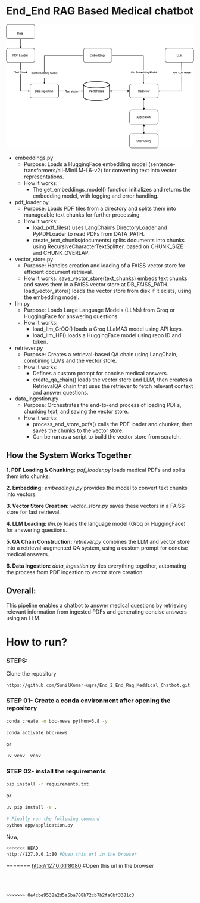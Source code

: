 # End_End RAG Based Medical chatbot

![image info](./data/rag_based_system.png)

* embeddings.py
    * Purpose:
        Loads a HuggingFace embedding model (sentence-transformers/all-MiniLM-L6-v2) for converting text into vector representations.
    * How it works:
        * The get_embeddings_model() function initializes and returns the embedding model, with logging and error handling.
* pdf_loader.py
    * Purpose:
Loads PDF files from a directory and splits them into manageable text chunks for further processing.
    * How it works:
        * load_pdf_files() uses LangChain’s DirectoryLoader and PyPDFLoader to read PDFs from DATA_PATH.
        * create_text_chunks(documents) splits documents into chunks using RecursiveCharacterTextSplitter, based on CHUNK_SIZE and CHUNK_OVERLAP.
* vector_store.py
    * Purpose:
Handles creation and loading of a FAISS vector store for efficient document retrieval.
    * How it works:
save_vector_store(text_chunks) embeds text chunks and saves them in a FAISS vector store at DB_FAISS_PATH.
load_vector_store() loads the vector store from disk if it exists, using the embedding model.
* llm.py
    * Purpose:
Loads Large Language Models (LLMs) from Groq or HuggingFace for answering questions.
    * How it works:
        * load_llm_GrOQ() loads a Groq LLaMA3 model using API keys.
        * load_llm_HF() loads a HuggingFace model using repo ID and token.
* retriever.py
    * Purpose:
Creates a retrieval-based QA chain using LangChain, combining LLMs and the vector store.
    * How it works:
        * Defines a custom prompt for concise medical answers.
        * create_qa_chain() loads the vector store and LLM, then creates a RetrievalQA chain that uses the retriever to fetch relevant context and answer questions.
* data_ingestion.py
    * Purpose:
Orchestrates the end-to-end process of loading PDFs, chunking text, and saving the vector store.
    * How it works:
        * process_and_store_pdfs() calls the PDF loader and chunker, then saves the chunks to the vector store.
        * Can be run as a script to build the vector store from scratch.

## How the System Works Together
**1. PDF Loading & Chunking:**
*pdf_loader.py* loads medical PDFs and splits them into chunks.

**2. Embedding:**
    *embeddings.py* provides the model to convert text chunks into vectors.

**3. Vector Store Creation:**
    *vector_store.py* saves these vectors in a FAISS store for fast retrieval.

**4. LLM Loading:**
    *llm.py* loads the language model (Groq or HuggingFace) for answering questions.

**5. QA Chain Construction:**
    *retriever.py* combines the LLM and vector store into a retrieval-augmented QA system, using a custom prompt for concise medical answers.

**6. Data Ingestion:**
    *data_ingestion.py* ties everything together, automating the process from PDF ingestion to vector store creation.

## Overall:
This pipeline enables a chatbot to answer medical questions by retrieving relevant information from ingested PDFs and generating concise answers using an LLM.


# How to run?
### STEPS:

Clone the repository

```bash
https://github.com/SunilKumar-ugra/End_2_End_Rag_Meddical_Chatbot.git
```
### STEP 01- Create a conda environment after opening the repository

```bash
conda create -n bbc-news python=3.8 -y
```

```bash
conda activate bbc-news
```
or 
```bash
uv venv .venv
```

### STEP 02- install the requirements
```bash
pip install -r requirements.txt
```
or 
```bash 
uv pip install -e .
```

```bash
# Finally run the following command
python app/application.py
```

Now,
```bash
<<<<<<< HEAD
http://127.0.0.1:80 #Open this url in the browser
```
=======
http://127.0.0.1:8080 #Open this url in the browser
```



>>>>>>> 0e4cbe9538a2d5a5ba708b72cb7b2fa0bf3381c3
